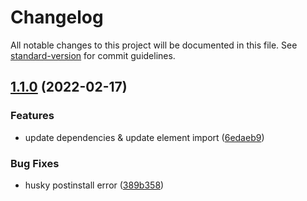 # Changelog

All notable changes to this project will be documented in this file. See [standard-version](https://github.com/conventional-changelog/standard-version) for commit guidelines.

## [1.1.0](https://github.com/tangdaoyuan/tdy-vue3-template/compare/v1.0.0...v1.1.0) (2022-02-17)


### Features

* update dependencies & update element import ([6edaeb9](https://github.com/tangdaoyuan/tdy-vue3-template/commit/6edaeb9f060db3b790608f2ebc7c1aea157bae57))


### Bug Fixes

* husky postinstall error ([389b358](https://github.com/tangdaoyuan/tdy-vue3-template/commit/389b35819992ba0a42afc8d9872acd08956a315d))
